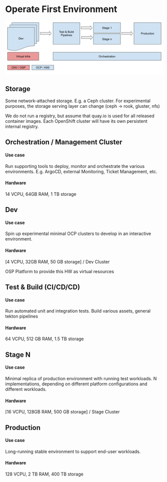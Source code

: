 # Operate First Environment

![drawing](operate_first_environment.png)

## Storage

Some network-attached storage. E.g. a Ceph cluster. For experimental purposes, the storage serving layer can change (ceph -> rook, gluster, nfs)

We do not run a registry, but assume that quay.io is used for all released container images. Each OpenShift cluster will have its own persistent internal registry.


## Orchestration / Management Cluster
#### Use case

Run supporting tools to deploy, monitor and orchestrate the various environments. E.g. ArgoCD, external Monitoring, Ticket Management, etc.

#### Hardware 

14 VCPU, 64GB RAM, 1 TB storage

## Dev
#### Use case

Spin up experimental minimal OCP clusters to develop in an interactive environment. 

#### Hardware 

[4 VCPU, 32GB RAM,  50 GB storage] / Dev Cluster

OSP Platform to provide this HW as virtual resources

## Test & Build (CI/CD/CD)
#### Use case

Run automated unit and integration tests. Build various assets, general tekton pipelines

#### Hardware 

64 VCPU,  512 GB RAM,  1.5 TB storage

## Stage N
#### Use case

Minimal replica of production environment with running test workloads. N implementations, depending on different platform configurations and different workloads. 

#### Hardware 

[16 VCPU, 128GB RAM,  500 GB storage] / Stage Cluster

## Production
#### Use case

Long-running stable environment to support end-user workloads.

#### Hardware 

128 VCPU,  2 TB RAM,  400 TB storage
